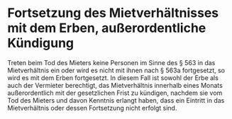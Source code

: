 # Fortsetzung des Mietverhältnisses mit dem Erben, außerordentliche Kündigung

Treten beim Tod des Mieters keine Personen im Sinne des § 563 in das Mietverhältnis ein oder wird es nicht mit ihnen nach § 563a fortgesetzt, so wird es mit dem Erben fortgesetzt. In diesem Fall ist sowohl der Erbe als auch der Vermieter berechtigt, das Mietverhältnis innerhalb eines Monats außerordentlich mit der gesetzlichen Frist zu kündigen, nachdem sie vom Tod des Mieters und davon Kenntnis erlangt haben, dass ein Eintritt in das Mietverhältnis oder dessen Fortsetzung nicht erfolgt sind. 


